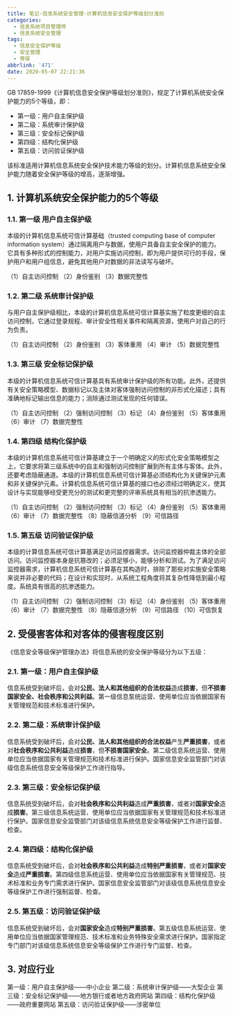```yaml
---
title: 笔记-信息系统安全管理-计算机信息安全保护等级划分准则
categories:
  - 信息系统项目管理师
  - 信息系统安全管理
tags:
  - 信息安全保护等级
  - 安全管理
  - 等保
abbrlink: '471'
date: 2020-05-07 22:21:36
---
```


GB 17859-1999《计算机信息安全保护等级划分准则》，规定了计算机系统安全保护能力的5个等级，即：

- 第一级：用户自主保护级
- 第二级：系统审计保护级
- 第三级：安全标记保护级
- 第四级：结构化保护级
- 第五级：访问验证保护级
<!-- more -->
该标准适用计算机信息系统安全保护技术能力等级的划分。计算机信息系统安全保护能力随着安全保护等级的增高，逐渐增强。

## 1. 计算机系统安全保护能力的5个等级

### 1.1. 第一级 用户自主保护级

本级的计算机信息系统可信计算基础（trusted computing base of computer information system）通过隔离用户与数据，使用户具备自主安全保护的能力。它具有多种形式的控制能力，对用户实施访问控制，即为用户提供可行的手段，保护用户和用户组信息，避免其他用户对数据的非法读写与破坏。

（1）自主访问控制
（2）身份鉴别
（3）数据完整性

### 1.2. 第二级 系统审计保护级

与用户自主保护级相比，本级的计算机信息系统可信计算基实施了粒度更细的自主访问控制，它通过登录规程、审计安全性相关事件和隔离资源，使用户对自己的行为负责。

（1）自主访问控制
（2）身份鉴别
（3）客体重用
（4）审计
（5）数据完整性

### 1.3. 第三级 安全标记保护级

本级的计算机信息系统可信计算基具有系统审计保护级的所有功能。此外，还提供有关安全策略模型、数据标记以及主体对客体强制访问控制的非形式化描述；具有准确地标记输出信息的能力；消除通过测试发现的任何错误。

（1）自主访问控制
（2）强制访问控制
（3）标记
（4）身份鉴别
（5）客体重用
（6）审计
（7）数据完整性

### 1.4. 第四级 结构化保护级

本级的计算机信息系统可信计算基建立于一个明确定义的形式化安全策略模型之上，它要求将第三级系统中的自主和强制访问控制扩展到所有主体与客体。此外，还要考虑隐蔽通道。本级的计算机信息系统可信计算基必须结构化为关键保护元素和非关键保护元素。计算机信息系统可信计算基的接口也必须经过明确定义，使其设计与实现能够经受更充分的测试和更完整的评审系统具有相当的抗渗透能力。

（1）自主访问控制
（2）强制访问控制
（3）标记
（4）身份鉴别
（5）客体重用
（6）审计
（7）数据完整性
（8）隐蔽信道分析
（9）可信路径

### 1.5. 第五级 访问验证保护级

本级的计算信息系统可信计算基满足访问监控器需求。访问监控器仲裁主体的全部访问。访问监控器本身是抗篡改的；必须足够小，能够分析和测试。为了满足访问监控器需求，计算机信息系统可信计算基在其构造时，排除了那些对实施安全策略来说并非必要的代码；在设计和实现时，从系统工程角度将其复杂性降低到最小程度。系统具有很高的抗渗透能力。

（1）自主访问控制
（2）强制访问控制
（3）标记
（4）身份鉴别
（5）客体重用
（6）审计
（7）数据完整性
（8）隐蔽信道分析
（9）可信路径
（10）可信恢复

## 2. 受侵害客体和对客体的侵害程度区别

《信息安全等级保护管理办法》将信息系统的安全保护等级分为以下五级：

### 2.1. 第一级：用户自主保护级

信息系统受到破坏后，会对**公民、法人和其他组织的合法权益**造成**损害**，但**不损害国家安全、社会秩序和公共利益**。第一级信息泵统运营、使用单位应当依据国家有关管理规范和技术标准进行保护。

### 2.2. 第二级：系统审计保护级

信息系统受到破坏后，会对**公民、法人和其他组织的合法权益**产生**严重损害**，或者对**社会秩序和公共利益**造成**损害**，但**不损害国家安全**。第二级信息系统运营、使用单位应当依据国家有关管理规范和技术标准进行保护。国家信息安全监管部门对该级信息系统信息安全等级保护工作进行指导。

### 2.3. 第三级：安全标记保护级

信息系统受到破坏后，会对**社会秩序和公共利益**造成**严重损害**，或者对**国家安全**造成**损害**。第三级信息系统运营、使用单位应当依据国家有关管理规范和技术标准进行保护。国家信息安全监管部门对该级信息系统信息安全等级保护工作进行监督、检查。

### 2.4. 第四级：结构化保护级

信息系统受到破坏后，会对**社会秩序和公共利益**造成**特别严重损害**，或者对**国家安全**造成**严重损害**。第四级信息系统运营、使用单位应当依据国家有关管理规范、技术标准和业务专门需求进行保护。国家信息安全监管部门对该级信息系统信息安全等级保护工作进行强制监督、检查。

### 2.5. 第五级：访问验证保护级

信息系统受到破坏后，会对**国家安全**造成**特别严重损害**。第五级信息系统运营、使用单位应当依据国家管理规范、技术标准和业务特殊安全需求进行保护。国家指定专门部门对该级信息系统信息安全等级保护工作进行专门监督、检查。
 
## 3. 对应行业

第一级：用户自主保护级——中小企业
第二级：系统审计保护级——大型企业
第三级：安全标记保护级——地方银行或者地方政府网站
第四级：结构化保护级——政府重要网站
第五级：访问验证保护级——涉密单位

